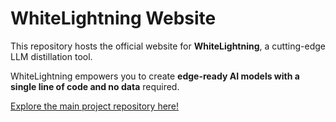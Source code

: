 # WhiteLightning Website

This repository hosts the official website for **WhiteLightning**, a cutting-edge LLM distillation tool.

WhiteLightning empowers you to create **edge-ready AI models with a single line of code and no data** required.

[Explore the main project repository here!](https://github.com/whitelightning-ai/whitelightning.git)
